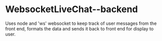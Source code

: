 # WebsocketLiveChat--backend
Uses node and 'ws' websocket to keep track of user messages from the front end, formats the data and sends it back to front end for display to user.
